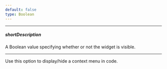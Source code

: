 ```yaml
---
default: false
type: Boolean
---
```

---
##### shortDescription
A Boolean value specifying whether or not the widget is visible.

---
Use this option to display/hide a context menu in code.